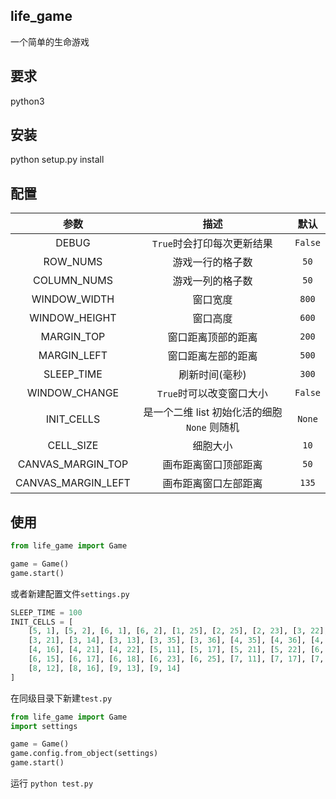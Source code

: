 ## life_game
一个简单的生命游戏

## 要求
python3

## 安装
python setup.py install

## 配置
|参数|描述|默认|
|:---:|:---:|:---:|
|DEBUG|`True`时会打印每次更新结果|`False`|
|ROW_NUMS|游戏一行的格子数|`50`|
|COLUMN_NUMS|游戏一列的格子数|`50`|
|WINDOW_WIDTH|窗口宽度|`800`|
|WINDOW_HEIGHT|窗口高度|`600`|
|MARGIN_TOP|窗口距离顶部的距离|`200`|
|MARGIN_LEFT|窗口距离左部的距离|`500`|
|SLEEP_TIME|刷新时间(毫秒)|`300`|
|WINDOW_CHANGE|`True`时可以改变窗口大小|`False`|
|INIT_CELLS|是一个二维 list 初始化活的细胞 `None` 则随机|`None`|
|CELL_SIZE|细胞大小|`10`|
|CANVAS_MARGIN_TOP|画布距离窗口顶部距离|`50`|
|CANVAS_MARGIN_LEFT|画布距离窗口左部距离|`135`|

## 使用
```py
from life_game import Game

game = Game()
game.start()
```
或者新建配置文件`settings.py`
```py
SLEEP_TIME = 100
INIT_CELLS = [
    [5, 1], [5, 2], [6, 1], [6, 2], [1, 25], [2, 25], [2, 23], [3, 22], 
    [3, 21], [3, 14], [3, 13], [3, 35], [3, 36], [4, 35], [4, 36], [4, 12],
    [4, 16], [4, 21], [4, 22], [5, 11], [5, 17], [5, 21], [5, 22], [6, 11],
    [6, 15], [6, 17], [6, 18], [6, 23], [6, 25], [7, 11], [7, 17], [7, 25],
    [8, 12], [8, 16], [9, 13], [9, 14]
]
```
在同级目录下新建`test.py`
```py
from life_game import Game
import settings

game = Game()
game.config.from_object(settings)
game.start()
```
运行 `python test.py`